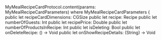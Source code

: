 MyMealRecipeCardProtocol.content(params: MyMealRecipeCardParameters)
where
MyMealRecipeCardParameters {
public let recipeCardDimensions: CGSize
public let recipe: Recipe
public let numberOfGuests: Int
public let recipePrice: Double
public let numberOfProductsInRecipe: Int
public let isDeleting: Bool
public let onDeleteRecipe: () -> Void
public let onShowRecipeDetails: (String) -> Void